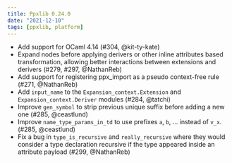 ```yaml
---
title: Ppxlib 0.24.0
date: "2021-12-10"
tags: [ppxlib, platform]
---
```


- Add support for OCaml 4.14 (#304, @kit-ty-kate)
- Expand nodes before applying derivers or other inline attributes based
  transformation, allowing better interactions between extensions and
  derivers (#279, #297, @NathanReb)
- Add support for registering ppx_import as a pseudo context-free rule (#271, @NathanReb)
- Add `input_name` to the `Expansion_context.Extension` and `Expansion_context.Deriver` modules (#284, @tatchi)
- Improve `gen_symbol` to strip previous unique suffix before adding a new one (#285, @ceastlund)
- Improve `name_type_params_in_td` to use prefixes `a`, `b`, ... instead of `v_x`. (#285, @ceastlund)
- Fix a bug in `type_is_recursive` and `really_recursive` where they would
  consider a type declaration recursive if the type appeared inside an attribute
  payload (#299, @NathanReb)
